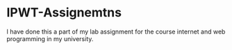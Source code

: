 # IPWT-Assignemtns
I have done this a part of my lab assignment for the course internet and web programming in my university.
